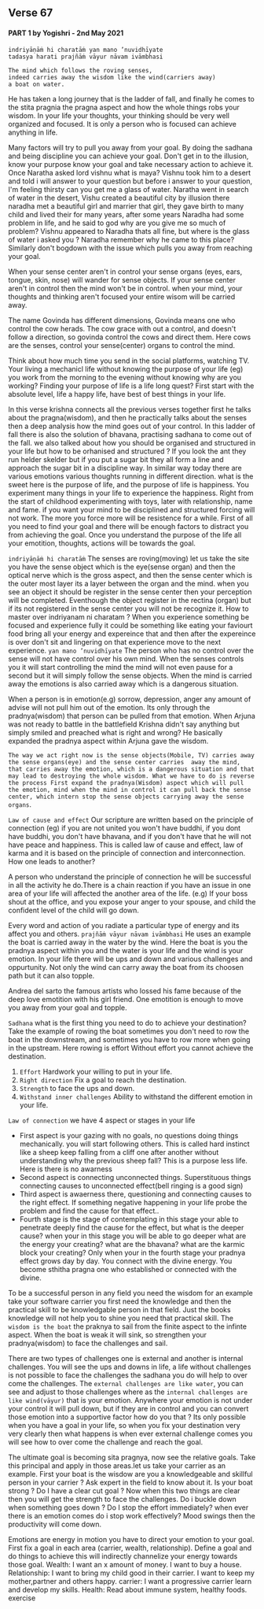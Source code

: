## Verse 67
#### PART 1 by Yogishri - 2nd May 2021

```
indriyāṇāṁ hi charatāṁ yan mano ’nuvidhīyate
tadasya harati prajñāṁ vāyur nāvam ivāmbhasi

The mind which follows the roving senses,
indeed carries away the wisdom like the wind(carriers away)
a boat on water.
```
He has taken a long journey that is the ladder of fall, and finally he comes to the stita pragnia the pragna aspect and how the whole things robs your wisdom. 
In your life your thoughts, your thinking should be very well organized and focused. It is only a person who is focused can achieve anything in life.

Many factors will try to pull you away from your goal. By doing the sadhana and being discipline you can achieve your goal. Don't get in to the illusion, know your purpose know your goal and take necessary action to achieve it. Once Naratha asked lord vishnu what is maya? Vishnu took him to a desert and told i will answer to your question but before i answer to your question, I'm feeling thirsty can you get me a glass of water. 
Naratha went in search of water in the desert, Vishu created a beautiful city by illusion there naradha met a beautiful girl and marrier that girl, they gave birth to many child and lived their for many years, after some years Naradha had some problem in life, and he said to god why are you give me so much of problem?
Vishnu appeared to Naradha thats all fine, but where is the glass of water i asked you ? Naradha remember why he came to this place? Similarly don't bogdown with the issue which pulls you away from reaching your goal. 

When your sense center aren't in control your sense organs (eyes, ears, tongue, skin, nose) will wander for sense objects. If your sense center aren't in control then the mind won't be in control. when your mind, your thoughts and thinking aren't focused your entire wisom will be carried away. 

The name Govinda has different dimensions, Govinda means one who control the cow herads. The cow grace with out a control, and doesn't follow a direction, so govinda control the cows and direct them. Here cows are the senses, control your sense(center) organs to control the mind. 

Think about how much time you send in the social platforms, watching TV. Your living a mechanicl life without knowing the purpose of your life (eg) you work from the morning to the evening without knowing why are you working? Finding your purpose of life is a life long quest? First start with the absolute level, life a happy life, have best of best things in your life.

In this verse krishna connects all the previous verses together first he talks about the pragna(wisdom), and then he practically talks about the senses then a deep analysis how the mind goes out of your control. In this ladder of fall there is also the solution of bhavana, practising sadhana to come out of the fall. we also talked about how you should be organised and structured in your life but how to be orhanised and structured ? If you look the ant they run helder skelder but if you put a sugar bit they all form a line and approach the sugar bit in a discipline way. In similar way today there are various emotions various thoughts running in different direction. what is the sweet here is the purpose of life, and the purpose of life is happiness. You experiment many things in your life to experience the happiness. Right from the start of childhood experimenting with toys, later with relationship, name and fame. 
if you want your mind to be disciplined and structured forcing will not work. The more you force more will be resistence for a while. First of all you need to find your goal and there will be enough factors to distract you from achieving the goal. Once you understand the purpose of the life all your emotition, thoughts, actions will be towards the goal.

`indriyāṇāṁ hi charatāṁ` The senses are roving(moving) let us take the site you have the sense object which is the eye(sense organ) and then the optical nerve which is the gross aspect, and then the sense center which is the outer most layer its a layer between the organ and the mind. when you see an object it should be register in the sense center then your perception will be completed. Eventhough the object register in the rectina (organ) but if its not registered in the sense center you will not be recognize it.
How to master over indriyanam ni charatam ? When you experience something be focused and experience fully it could be something like eating your faviourt food  bring all your energy and expereince that and then after the expereince is over don't sit and lingering on that experience move to the next experience.
`yan mano ’nuvidhīyate` The person who has no control over the sense will not have control over his own mind. When the senses controls you it will start controlling the mind the mind will not even pause for a second but it will simply follow the sense objects. When the mind is carried away the emotions is also carried away which is a dangerous situation. 

When a person is in emotion(e.g) sorrow, depression, anger any amount of advise will not pull him out of the emotion. Its only through the pradnya(wisdom) that person can be pulled from that emotion. When Arjuna was not ready to battle in the battlefield Krishna didn't say anything but simply smiled and preached what is right and wrong? He basically expanded the pradnya aspect within Arjuna gave the wisdom.

`The way we act right now is the sense objects(Mobile, TV) carries away the sense organs(eye) and the sense center carries  away the mind, that carries away the emotion, which is a dangerous situation and that may lead to destroying the whole wisdom.
What we have to do is reverse the process First expand the pradnya(Wisdom) aspect which will pull the emotion, mind when the mind in control it can pull back the sense center, which intern stop the sense objects carrying away the sense organs`.

`Law of cause and effect` Our scripture are written based on the principle of connection (eg) if you are not united you won't have buddhi, if you dont have buddhi, you don't have bhavana, and if you don't have that he will not have peace and happiness. This is called law of cause and effect, law of karma and it is based on the principle of connection and interconnection. How one leads to another?
    
A person who understand the principle of connection he will be successful in all the activity he do.There is a chain reaction if you have an issue in one area of your life will affected the another area of the life. (e.g) If your boss shout at the office, and you expose your anger to your spouse, and child the confident level of the child will go down.

Every word and action of you radiate a particular type of energy and its affect you and others.
`prajñāṁ vāyur nāvam ivāmbhasi` He uses an example the boat is carried away in the water by the wind. Here the boat is you the pradnya aspect within you and the water is your life and the wind is your emotion. In your life there will be ups and down and various challenges and oppurtunity. Not only the wind can carry away the boat from its choosen path but it can also topple.

Andrea del sarto the famous artists who lossed his fame because of the deep love emotition with his girl friend. One emotition is enough to move you away from your goal and topple.

`Sadhana` what is the first thing you need to do to achieve your destination? Take the example of rowing the boat sometimes you don't need to row the boat in the downstream, and sometimes you have to row more when going in the upstream. Here rowing is effort Without effort you cannot achieve the destination.
1. `Effort` Hardwork your willing to put in your life.
2. `Right direction` Fix a goal to reach the destination.
3. `Strength` to face the ups and down.
4. `Withstand inner challenges` Ability to withstand the different emotion in your life.

`Law of connection` we have 4 aspect or stages in your life
- First aspect is your gazing with no goals, no questions doing things mechanically. you will start following others. This is called hard instinct like a sheep keep falling from a cliff one after another without understanding why the previous sheep fall? This is a purpose less life. Here is there is no awarness
- Second aspect is connecting unconnected things. Superstituous things connecting causes to unconnected effect(bell ringing is a good sign)
- Third aspect is awaerness there, questioning and connecting causes to the right effect. If something negative happening in your life probe the problem and find the cause for that effect..
- Fourth stage is the stage of contemplating in this stage your able to penetrate deeply find the cause for the effect, but what is the deeper cause? when your in this stage you will be able to go deeper what are the energy your creating? what are the bhavana? what are the karmic block your creating? 
Only when your in the fourth stage your pradnya effect grows day by day. You connect with the divine energy. You become sthitha pragna one who established or connected with the divine.

To be a successful person in any field you need the wisdom for an example take your software carrier you first need the knowledge and then the practical skill to be knowledgable person in that field. Just the books knowledge will not help you to shine you need that practical skill. The `wisdom is the boat` the praknya to sail from the finite aspect to the infinte aspect. When the boat is weak it will sink, so strengthen your pradnya(wisdom) to face the challenges and sail.

There are two types of challenges one is external and another is internal challenges. You will see the ups and downs in life, a life without challenges is not possible to face the challenges the sadhana you do will help to over come the challenges. The `external challenges are like water`, you can see and adjust to those challenges where as the `internal challenges are like wind(vāyur)` that is your emotion. Anywhere your emotion is not under your control it will pull down, but if they are in control and you can convert those emotion into a supportive factor how do you that ? Its only possible when you have a goal in your life, so when you fix your destination very very clearly then what happens is when ever external challenge comes you will see how to over come the challenge and reach the goal. 

The ultimate goal is becoming sita pragnya, now see the relative goals. Take this principal and apply in those areas.let us take your carrier as an example. 
First your boat is the wisdow are you a knowledgeable and skillful person in your carrier ? Ask expert in the field to know about it. 
Is your boat strong ? Do I have a clear cut goal ? Now when this two things are clear then you will get the strength to face the challenges. Do i buckle down when something goes down ? Do I stop the effort immediately? when ever there is an emotion comes do i stop work effectively? Mood swings then the productivity will come down.

Emotions are energy in motion you have to direct your emotion to your goal. First fix a goal in each area (carrier, wealth, relationship). Define a goal and do things to achieve this will indirectly channelize your energy towards those goal. 
Wealth: I want an x amount of money. I want to buy a house.
Relationship: I want to bring my child good in their carrier. I want to keep my mother,partner and others happy.
carrier: I want a progressive carrier learn and develop my skills.
Health: Read about immune system, healthy foods. exercise





